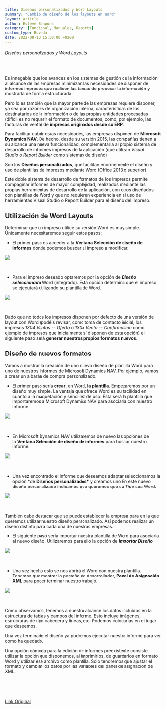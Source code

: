 ```yaml
---
title: Diseños personalizados y Word Layouts
summary: "Cambio de diseño de los layouts en Word"
layout: article
author: Esteve Sanpons
category: [Funcional, Manuales, Reports]
custom_type: Boveda
date: 2022-08-13 15:30:00 +0200
---
```


###### Diseños personalizados y Word Layouts

<br>

Es innegable que los avances en los sistemas de gestión de la
información al alcance de las empresas minimizan las necesidades de
disponer de informes impresos que realicen las tareas de procesar la
información y mostrarla de forma estructurada.

Pero lo es también que la mayor parte de las empresas requiere disponer,
ya sea por razones de organización interna, características de los
destinatarios de la información o de las propias entidades procesadas
(difícil es no requerir el formato de documentos, como, por ejemplo, las
facturas de venta) de **impresos originados desde su ERP**.

Para facilitar cubrir estas necesidades, las empresas disponen
de **Microsoft Dynamics NAV**. De hecho, desde su versión 2015, las
compañías tienen a su alcance una nueva funcionalidad, complementaria al
propio sistema de desarrollo de informes impresos de la aplicación (que
utilizan *Visual Studio* o *Report Builder* como sistemas de diseño)

Son los **Diseños personalizados**, que facilitan enormemente el diseño
y uso de plantillas de impresos mediante Word (Office 2013 o superior)

Este doble sistema de desarrollo de formatos de los impresos permite
compaginar informes de mayor complejidad, realizados mediante las
propias herramientas de desarrollo de la aplicación, con otros diseñados
con plantillas de Word y que no requieren experiencia en el uso de
herramientas Visual Studio o Report Builder para el diseño del impreso.

## Utilización de Word Layouts

Determinar que un impreso utilice su versión Word es muy simple.
Únicamente necesitaremos seguir estos pasos:

- El primer paso es acceder a la **Ventana Selección de diseño de
  informes** donde podemos buscar el impreso a modificar.

<img class="img-container"  src="/assets/img/articles/diseños-personalizados-y-word-layouts/image1.jpg">
<br><br><br>

- Para el impreso deseado optaremos por la opción de **_Diseño
  seleccionado_** Word (integrado). Esta opción determina que el
  impreso se ejecutará utilizando su plantilla de Word.

<img class="img-container"  src="/assets/img/articles/diseños-personalizados-y-word-layouts/image2.jpg">
<br><br><br>

Dado que no todos los impresos disponen por defecto de una versión de
layout con Word (podéis revisar, como toma de contacto inicial, los
impresos *1304 Ventas -- Oferta* o *1305 Venta -- Confirmación* como
ejemplo de impresos que inicialmente sí disponen de esta opción) el
siguiente paso será **generar nuestros propios formatos nuevos**.

## Diseño de nuevos formatos

Vamos a mostrar la creación de uno nuevo diseño de plantilla Word para
uno de nuestros informes de Microsoft Dynamics NAV. Por ejemplo, vamos a
crear un albarán de compra personalizado.

- El primer paso sería **crear**, en Word, **la plantilla**.
  Empezaremos por un diseño muy simple. La ventaja que ofrece Word
  es su facilidad en cuanto a la maquetación y sencillez de uso.
  Ésta será la plantilla que importaremos a Microsoft Dynamics NAV
  para asociarla con nuestro informe.

<img class="img-container"  src="/assets/img/articles/diseños-personalizados-y-word-layouts/image3.jpg">
<br><br><br>

- En Microsoft Dynamics NAV utilizaremos de nuevo las opciones de
  la **Ventana Selección de diseño de informes** para buscar nuestro
  informe.

<img class="img-container"  src="/assets/img/articles/diseños-personalizados-y-word-layouts/image4.jpg">
<br><br><br>

- Una vez encontrado el informe que deseamos adaptar seleccionamos la
  opción \*de **Diseños personalizados\*** y creamos uno En este nuevo
  diseño personalizado indicamos que queremos que su *Tipo* sea Word.

<img class="img-container"  src="/assets/img/articles/diseños-personalizados-y-word-layouts/image5.jpg">
<br><br><br>

También cabe destacar que se puede establecer la empresa para en la que
queremos utilizar nuestro diseño personalizado. Así podemos realizar un
diseño distinto para cada una de nuestras empresas.

- El siguiente paso sería importar nuestra plantilla de Word para
  asociarla al nuevo diseño. Utilizaremos para ello la opción
  de **_Importar Diseño_**

<img class="img-container"  src="/assets/img/articles/diseños-personalizados-y-word-layouts/image6.jpg">
<br><br><br>

- Una vez hecho esto se nos abrirá el Word con nuestra plantilla.
  Tenemos que mostrar la pestaña de desarrollador, **Panel de
  Asignación XML** para poder terminar nuestro trabajo.

<img class="img-container"  src="/assets/img/articles/diseños-personalizados-y-word-layouts/image7.jpg">
<br><br><br>

Como observamos, tenemos a nuestro alcance los datos incluidos en la
estructura de tablas y campos del informe. Esto incluye imágenes,
estructuras de tipo cabecera y líneas, etc. Podemos colocarlas en el
lugar que deseemos.

Una vez terminado el diseño ya podremos ejecutar nuestro informe para
ver como ha quedado.

Una opción cómoda para la edición de informes preexistente consiste
utilizar la opción que disponemos, al imprimirlos, de guardarlos en
formato Word y utilizar ese archivo como plantilla. Solo tendremos que
ajustar el formato y cambiar los datos por las variables del panel de
asignación de XML.

<br><br><br>

[Link Original](https://blog.aitana.es/2017/01/25/diseños-personalizados-word-layouts-dynamics-nav/#respond)
